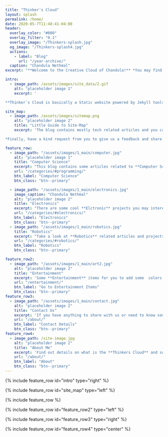 ```yaml
---
title: "Thinker's Cloud"
layout: splash
permalink: /home/
date: 2020-05-7T11:48:41-04:00
header:
  overlay_color: "#000"
  overlay_filter: "0.1"
  overlay_image: "/Thinkers-splash.jpg"
  og_image: "/Thinkers-splash4.jpg"
  actions:
    - label: "Blog"
      url: "/year-archive/"
  caption: "Chandula Nethmal"
excerpt: "**Welcome to the Creative Cloud of Chandula!** *You may find some CooL Tech and Fun stuffs in this Static Website.*"

intro: 
  - image_path: /assets/images/site_data/2.gif
    alt: "placeholder image 2"
    excerpt: '

**Thinker`s Cloud is basically a Static website powered by Jekyll tools and hosted with Github. Most of the Contents of the web site are based on a Blog related to Electronics, Internet of Things, Telecommunication, Computer Science and many other cool informative stuffs including awesome photos, drawings and some  quotes may add some colors to your life. Also, you may find some interesting projects related to in Robotics, PCB designing, IoT, Embedded systems and etc..**'

site_map:
  - image_path: /assets/images/sitemap.png
    alt: "placeholder image 2"
    title: "Little Guide to Site-Map"
    excerpt: 'The blog contains mostly tech related articles and you can get access to them in the order of timeline via the **Blog** page. These articles are also categorized under most suitable topics considering the content and you can easily go to a particular category of interest via **Categories** page. There is another advantage in this blog which is the **Tags** feature. You can easily find a similar set of articles categorized using common tags via tags you find in the end of each article. Other than above features, there is a keyword search feature in the header of the site, in order to find an article using whatever the keyword in your mind.

*Finally, have a kind request from you to give us a feedback and share to your favourite Social site. Whatever on your mind about articles, please don`t hesitate to hit an emoji and type a comment.* '

feature_row:
  - image_path: "/assets/images/1_main/computer.jpg"
    alt: "placeholder image 1"
    title: "Computer Science"
    excerpt: "This blog contains some articles related to **Computer Science** projects."
    url: "/categories/#programming/"
    btn_label: "Computer Science"
    btn_class: "btn--primary"

  - image_path: "/assets/images/1_main/electronics.jpg"
    image_caption: "Chandula Nethmal"
    alt: "placeholder image 2"
    title: "Electronics"
    excerpt: "There are some cool **Elctronic** projects you may interested in."
    url: "/categories/#electronics/"
    btn_label: "Electronics"
    btn_class: "btn--primary"
  - image_path: "/assets/images/1_main/robotics.jpg"
    title: "Robotics"
    excerpt: "Take a look at **Robotics** related articles and projects at your interest."
    url: "/categories/#robotics/"
    btn_label: "Robotics"
    btn_class: "btn--primary"

feature_row2:
  - image_path: "/assets/images/1_main/art2.jpg"
    alt: "placeholder image 2"
    title: "Entertainment"
    excerpt: 'Some **Entertainment** items for you to add some  colors to ur life. *Entertainment is about taking people away from the regular order of things when there is some chaos and pain and stress.*'
    url: "/entertainment/"
    btn_label: "Go to Entertainment Items"
    btn_class: "btn--primary"
feature_row3:
  - image_path: "/assets/images/1_main/contact.jpg"
    alt: "placeholder image 2"
    title: "Contact Us"
    excerpt: 'If you have anything to share with us or need to know something related to the content, do not hesitate to contact us!'
    url: "/about/"
    btn_label: "Contact Details"
    btn_class: "btn--primary"
feature_row4:
  - image_path: /site-image.jpg
    alt: "placeholder image 2"
    title: "About Me"
    excerpt: 'Find out details on what is the **Thinkers Cloud** and some details about the author.'
    url: "/about/"
    btn_label: "About"
    btn_class: "btn--primary"
---
```


{% include feature_row id="intro" type="right" %}

{% include feature_row id="site_map" type="left" %}

{% include feature_row %}

{% include feature_row id="feature_row2" type="left" %}

{% include feature_row id="feature_row3" type="right" %}

{% include feature_row id="feature_row4" type="center" %}
